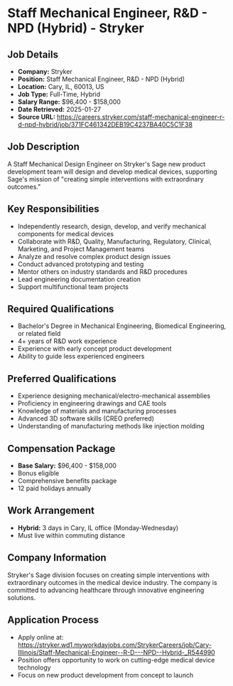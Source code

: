 # Staff Mechanical Engineer, R&D - NPD (Hybrid) - Stryker

## Job Details
- **Company:** Stryker
- **Position:** Staff Mechanical Engineer, R&D - NPD (Hybrid)
- **Location:** Cary, IL, 60013, US
- **Job Type:** Full-Time, Hybrid
- **Salary Range:** $96,400 - $158,000
- **Date Retrieved:** 2025-01-27
- **Source URL:** https://careers.stryker.com/staff-mechanical-engineer-r-d-npd-hybrid/job/371FC461342DEB19C4237BA40C5C1F38

## Job Description
A Staff Mechanical Design Engineer on Stryker's Sage new product development team will design and develop medical devices, supporting Sage's mission of "creating simple interventions with extraordinary outcomes."

## Key Responsibilities
- Independently research, design, develop, and verify mechanical components for medical devices
- Collaborate with R&D, Quality, Manufacturing, Regulatory, Clinical, Marketing, and Project Management teams
- Analyze and resolve complex product design issues
- Conduct advanced prototyping and testing
- Mentor others on industry standards and R&D procedures
- Lead engineering documentation creation
- Support multifunctional team projects

## Required Qualifications
- Bachelor's Degree in Mechanical Engineering, Biomedical Engineering, or related field
- 4+ years of R&D work experience
- Experience with early concept product development
- Ability to guide less experienced engineers

## Preferred Qualifications
- Experience designing mechanical/electro-mechanical assemblies
- Proficiency in engineering drawings and CAE tools
- Knowledge of materials and manufacturing processes
- Advanced 3D software skills (CREO preferred)
- Understanding of manufacturing methods like injection molding

## Compensation Package
- **Base Salary:** $96,400 - $158,000
- Bonus eligible
- Comprehensive benefits package
- 12 paid holidays annually

## Work Arrangement
- **Hybrid:** 3 days in Cary, IL office (Monday-Wednesday)
- Must live within commuting distance

## Company Information
Stryker's Sage division focuses on creating simple interventions with extraordinary outcomes in the medical device industry. The company is committed to advancing healthcare through innovative engineering solutions.

## Application Process
- Apply online at: https://stryker.wd1.myworkdayjobs.com/StrykerCareers/job/Cary-Illinois/Staff-Mechanical-Engineer--R-D---NPD--Hybrid-_R544990
- Position offers opportunity to work on cutting-edge medical device technology
- Focus on new product development from concept to launch